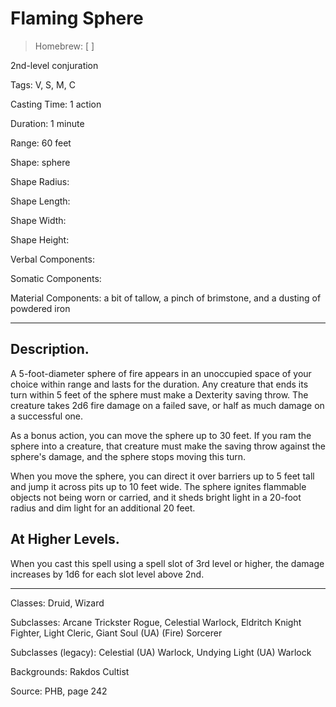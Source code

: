 # Flaming Sphere
> Homebrew: [ ]

2nd-level conjuration

Tags: V, S, M, C 

Casting Time: 1 action

Duration: 1 minute

Range: 60 feet

Shape: sphere

Shape Radius:

Shape Length:

Shape Width:

Shape Height:

Verbal Components:

Somatic Components:

Material Components: a bit of tallow, a pinch of brimstone, and a dusting of powdered iron

---

## Description.
A 5-foot-diameter sphere of fire appears in an unoccupied space of your choice within range and lasts for the duration. Any creature that ends its turn within 5 feet of the sphere must make a Dexterity saving throw. The creature takes 2d6 fire damage on a failed save, or half as much damage on a successful one.

As a bonus action, you can move the sphere up to 30 feet. If you ram the sphere into a creature, that creature must make the saving throw against the sphere's damage, and the sphere stops moving this turn.

When you move the sphere, you can direct it over barriers up to 5 feet tall and jump it across pits up to 10 feet wide. The sphere ignites flammable objects not being worn or carried, and it sheds bright light in a 20-foot radius and dim light for an additional 20 feet.

## At Higher Levels.
When you cast this spell using a spell slot of 3rd level or higher, the damage increases by 1d6 for each slot level above 2nd.

---

Classes: Druid, Wizard

Subclasses: Arcane Trickster Rogue, Celestial Warlock, Eldritch Knight Fighter, Light Cleric, Giant Soul (UA) (Fire) Sorcerer

Subclasses (legacy): Celestial (UA) Warlock, Undying Light (UA) Warlock

Backgrounds: Rakdos Cultist

Source: PHB, page 242

